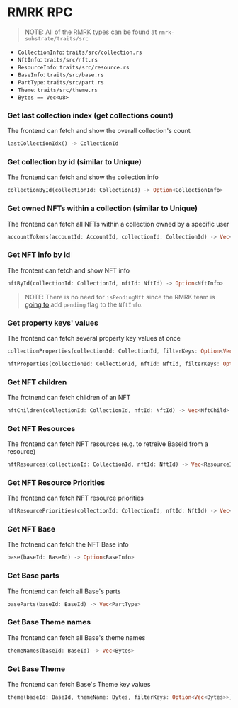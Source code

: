 # RMRK RPC

> NOTE: All of the RMRK types can be found at `rmrk-substrate/traits/src`
* `CollectionInfo`: `traits/src/collection.rs`
* `NftInfo`: `traits/src/nft.rs`
* `ResourceInfo`: `traits/src/resource.rs`
* `BaseInfo`: `traits/src/base.rs`
* `PartType`: `traits/src/part.rs`
* `Theme`: `traits/src/theme.rs`
* `Bytes == Vec<u8>`

### Get last collection index (get collections count)
The frontend can fetch and show the overall collection's count
```rust
lastCollectionIdx() -> CollectionId
```

### Get collection by id (similar to Unique)
The frontend can fetch and show the collection info
```rust
collectionById(collectionId: CollectionId) -> Option<CollectionInfo>
```

### Get owned NFTs within a collection (similar to Unique)
The frontend can fetch all NFTs within a collection owned by a specific user
```rust
accountTokens(accountId: AccountId, collectionId: CollectionId) -> Vec<NftId>
```

### Get NFT info by id
The frontent can fetch and show NFT info
```rust
nftById(collectionId: CollectionId, nftId: NftId) -> Option<NftInfo>
```

> NOTE: There is no need for `isPendingNft` since the RMRK team is [going to](https://github.com/rmrk-team/rmrk-substrate/issues/109)
add `pending` flag to the `NftInfo`.

### Get property keys' values
The frontend can fetch several property key values at once
```rust
collectionProperties(collectionId: CollectionId, filterKeys: Option<Vec<u32>>) -> Vec<Property>

nftProperties(collectionId: CollectionId, nftId: NftId, filterKeys: Option<Vec<u32>>) -> Vec<Property>
```

### Get NFT children
The frotnend can fetch chlidren of an NFT
```rust
nftChildren(collectionId: CollectionId, nftId: NftId) -> Vec<NftChild>
```

### Get NFT Resources
The frontend can fetch NFT resources (e.g. to retreive BaseId from a resource)
```rust
nftResources(collectionId: CollectionId, nftId: NftId) -> Vec<ResourceInfo>
```

### Get NFT Resource Priorities
The frontend can fetch NFT resource priorities
```rust
nftResourcePriorities(collectionId: CollectionId, nftId: NftId) -> Vec<Bytes /* resourceId */>
```

### Get NFT Base
The frotnend can fetch the NFT Base info
```rust
base(baseId: BaseId) -> Option<BaseInfo>
```

### Get Base parts
The frontend can fetch all Base's parts
```rust
baseParts(baseId: BaseId) -> Vec<PartType>
```

### Get Base Theme names
The frontend can fetch all Base's theme names
```rust
themeNames(baseId: BaseId) -> Vec<Bytes>
```

### Get Base Theme
The frontend can fetch Base's Theme key values
```rust
theme(baseId: BaseId, themeName: Bytes, filterKeys: Option<Vec<Bytes>>) -> Option<RmrkTraitsTheme>
```
